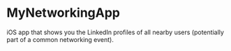 # MyNetworkingApp
iOS app that shows you the LinkedIn profiles of all nearby users (potentially part of a common networking event).
